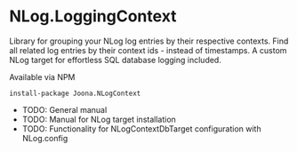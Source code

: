 # NLog.LoggingContext
Library for grouping your NLog log entries by their respective contexts. Find all related log entries by their context ids - instead of timestamps.
A custom NLog target for effortless SQL database logging included. 

Available via NPM
```
install-package Joona.NLogContext
```

+ TODO: General manual
+ TODO: Manual for NLog target installation
+ TODO: Functionality for NLogContextDbTarget configuration with NLog.config
